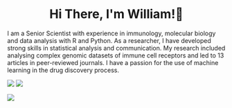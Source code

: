 <h1 align="center"> Hi There, I'm William!👋</h1>

I am a Senior Scientist with experience in immunology, molecular biology and data analysis with R and Python. As a researcher, I have developed strong skills in statistical analysis and communication. My research included analysing complex genomic datasets of immune cell receptors and led to 13 articles in peer-reviewed journals. I have a passion for the use of machine learning in the drug discovery process.

[![](https://img.shields.io/badge/linkedin-%230077B5.svg?&style=flat&logo=linkedin&logoColor=white)](https://www.linkedin.com/in/william-guesdon/)
[![](https://img.shields.io/badge/Kaggle-%2312100E.svg?&style=flat&logo=kaggle&logoColor=white)](https://www.kaggle.com/wguesdon)

[![](https://img.shields.io/badge/Email-semanurkps%40gmail.com-blue)](mailto:wguesdon@gmail.com)